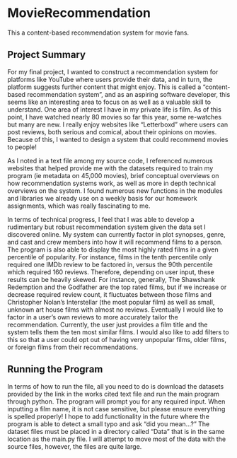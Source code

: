# MovieRecommendation
This a content-based recommendation system for movie fans.

## Project Summary
For my final project, I wanted to construct a recommendation system for platforms like YouTube where users provide their data, and in turn, the platform suggests further content that might enjoy. This is called a “content-based recommendation system”, and as an aspiring software developer, this seems like an interesting area to focus on as well as a valuable skill to understand. One area of interest I have in my private life is film. As of this point, I have watched nearly 80 movies so far this year, some re-watches but many are new. I really enjoy websites like “Letterboxd” where users can post reviews, both serious and comical, about their opinions on movies. Because of this, I wanted to design a system that could recommend movies to people!

As I noted in a text file among my source code, I referenced numerous websites that helped provide me with the datasets required to train my program (ie metadata on 45,000 movies), brief conceptual overviews on how recommendation systems work, as well as more in depth technical overviews on the system. I found numerous new functions in the modules and libraries we already use on a weekly basis for our homework assignments, which was really fascinating to me.

In terms of technical progress, I feel that I was able to develop a rudimentary but robust recommendation system given the data set I discovered online. My system can currently factor in plot synopses, genre, and cast and crew members into how it will recommend films to a person. The program is also able to display the most highly rated films in a given percentile of popularity. For instance, films in the tenth percentile only required one IMDb review to be factored in, versus the 90th percentile which required 160 reviews. Therefore, depending on user input, these results can be heavily skewed. For instance, generally, The Shawshank Redemption and the Godfather are the top rated films, but if we increase or decrease required review count, it fluctuates between those films and Christopher Nolan’s Interstellar (the most popular film) as well as small, unknown art house films with almost no reviews. Eventually I would like to factor in a user’s own reviews to more accurately tailor the recommendation. Currently, the user just provides a film title and the system tells them the ten most similar films. I would also like to add filters to this so that a user could opt out of having very unpopular films, older films, or foreign films from their recommendations.

## Running the Program
In terms of how to run the file, all you need to do is download the datasets provided by the link in the works cited text file and run the main program through python. The program will prompt you for any required input. When inputting a film name, it is not case sensitive, but please ensure everything is spelled properly! I hope to add functionality in the future where the program is able to detect a small typo and ask “did you mean…?” The dataset files must be placed in a directory called “Data” that is in the same location as the main.py file. I will attempt to move most of the data with the source files, however, the files are quite large.
